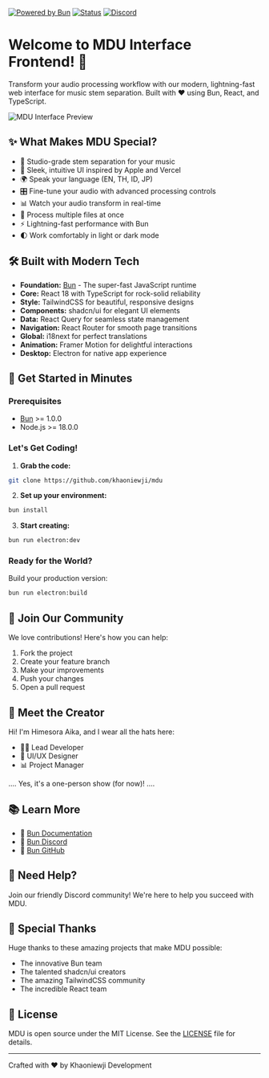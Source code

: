 [![Powered by Bun](https://img.shields.io/badge/Powered%20by-Bun-orange)](https://bun.sh)
[![Status](https://img.shields.io/badge/Status-Work%20In%20Progress-yellow)](https://github.com/khaoniewji/mdu)
[![Discord](https://img.shields.io/badge/Discord-Join%20Us-blue)](https://discord.gg/your-invite-here)

# Welcome to MDU Interface Frontend! 👋

Transform your audio processing workflow with our modern, lightning-fast web interface for music stem separation. Built with ❤️ using Bun, React, and TypeScript.

![MDU Interface Preview](https://github.com/user-attachments/assets/8ce2bad5-2f03-4736-b171-2d2e09bf7e03)

## ✨ What Makes MDU Special?

- 🎵 Studio-grade stem separation for your music
- 🎨 Sleek, intuitive UI inspired by Apple and Vercel
- 🌍 Speak your language (EN, TH, ID, JP)
- 🎛️ Fine-tune your audio with advanced processing controls
- 📊 Watch your audio transform in real-time
- 💾 Process multiple files at once
- ⚡ Lightning-fast performance with Bun
- 🌓 Work comfortably in light or dark mode

## 🛠️ Built with Modern Tech

- **Foundation:** [Bun](https://bun.sh) - The super-fast JavaScript runtime
- **Core:** React 18 with TypeScript for rock-solid reliability
- **Style:** TailwindCSS for beautiful, responsive designs
- **Components:** shadcn/ui for elegant UI elements
- **Data:** React Query for seamless state management
- **Navigation:** React Router for smooth page transitions
- **Global:** i18next for perfect translations
- **Animation:** Framer Motion for delightful interactions
- **Desktop:** Electron for native app experience

## 🚀 Get Started in Minutes

### Prerequisites
- [Bun](https://bun.sh) >= 1.0.0
- Node.js >= 18.0.0

### Let's Get Coding!

1. **Grab the code:**
```bash
git clone https://github.com/khaoniewji/mdu
```

2. **Set up your environment:**
```bash
bun install
```

3. **Start creating:**
```bash
bun run electron:dev
```

### Ready for the World? 
Build your production version:
```bash
bun run electron:build
```

## 🤝 Join Our Community

We love contributions! Here's how you can help:

1. Fork the project
2. Create your feature branch
3. Make your improvements
4. Push your changes
5. Open a pull request

## 👤 Meet the Creator

Hi! I'm Himesora Aika, and I wear all the hats here:
- 👨‍💻 Lead Developer
- 🎨 UI/UX Designer
- 📊 Project Manager

.... Yes, it's a one-person show (for now)! ....

## 📚 Learn More

- 📖 [Bun Documentation](https://bun.sh/docs)
- 💬 [Bun Discord](https://bun.sh/discord)
- 🐙 [Bun GitHub](https://github.com/oven-sh/bun)

## 🤗 Need Help?

Join our friendly Discord community! We're here to help you succeed with MDU.

## 💝 Special Thanks

Huge thanks to these amazing projects that make MDU possible:
- The innovative Bun team
- The talented shadcn/ui creators
- The amazing TailwindCSS community
- The incredible React team

## 📄 License

MDU is open source under the MIT License. See the [LICENSE](LICENSE) file for details.

---

Crafted with ❤️ by Khaoniewji Development
